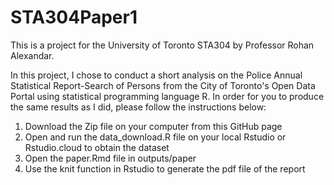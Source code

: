 # STA304Paper1

This is a project for the University of Toronto STA304 by Professor Rohan Alexandar.

In this project, I chose to conduct a short analysis on the Police Annual Statistical Report-Search of Persons from the City of Toronto's Open Data Portal using statistical programming language R. In order for you to produce the same results as I did, please follow the instructions below:
1. Download the Zip file on your computer from this GitHub page
2. Open and run the data_download.R file on your local Rstudio or Rstudio.cloud to obtain the dataset
3. Open the paper.Rmd file in outputs/paper
4. Use the knit function in Rstudio to generate the pdf file of the report
